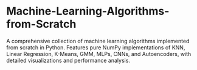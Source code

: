 # Machine-Learning-Algorithms-from-Scratch
A comprehensive collection of machine learning algorithms implemented from scratch in Python. Features pure NumPy implementations of KNN, Linear Regression, K-Means, GMM, MLPs, CNNs, and Autoencoders, with detailed visualizations and performance analysis.
